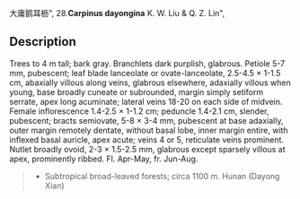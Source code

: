 大庸鹅耳枥",
28.**Carpinus dayongina** K. W. Liu & Q. Z. Lin",

## Description
Trees to 4 m tall; bark gray. Branchlets dark purplish, glabrous. Petiole 5-7 mm, pubescent; leaf blade lanceolate or ovate-lanceolate, 2.5-4.5 ×  1-1.5 cm, abaxially villous along veins, glabrous elsewhere, adaxially villous when young, base broadly cuneate or subrounded, margin simply setiform serrate, apex long acuminate; lateral veins 18-20 on each side of midvein. Female inflorescence 1.4-2.5 ×  1-1.2 cm; peduncle 1.4-2.1 cm, slender, pubescent; bracts semiovate, 5-8 ×  3-4 mm, pubescent at base adaxially, outer margin remotely dentate, without basal lobe, inner margin entire, with inflexed basal auricle, apex acute; veins 4 or 5, reticulate veins prominent. Nutlet broadly ovoid, 2-3 ×  1.5-2.5 mm, glabrous except sparsely villous at apex, prominently ribbed. Fl. Apr-May, fr. Jun-Aug.

> *  Subtropical broad-leaved forests; circa 1100 m. Hunan (Dayong Xian)
